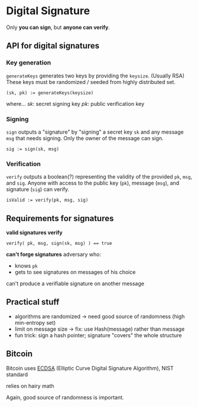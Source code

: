 # Digital Signature

Only **you can sign**, but **anyone can verify**.

## API for digital signatures

### Key generation

`generateKeys` generates two keys by providing the `keysize`. (Usually RSA)
These keys must be randomized / seeded from highly distributed set.

```
(sk, pk) := generateKeys(keysize)
```

where...
*sk*: secret signing key
*pk*: public verification key


### Signing

`sign` outputs a "signature" by "signing" a secret key `sk` and any message `msg` that needs signing.
Only the owner of the message can sign.

```
sig := sign(sk, msg)
```

### Verification

`verify` outputs a boolean(?) representing the validity of the provided `pk`, `msg`, and `sig`.
Anyone with access to the public key (`pk`), message (`msg`), and signature (`sig`) can verify.

```
isValid := verify(pk, msg, sig) 
```

## Requirements for signatures

**valid signatures verify**
```
verify( pk, msg, sign(sk, msg) ) == true
```

**can't forge signatures**
adversary who:

+ knows `pk`
+ gets to see signatures on messages of his choice

can't produce a verifiable signature on another message

## Practical stuff

- algorithms are randomized -> need good source of randomness (high min-entropy set)
- limit on message size -> fix: use Hash(message) rather than message
- fun trick: sign a hash pointer; signature "covers" the whole structure

## Bitcoin 

Bitcoin uses [ECDSA][1] (Elliptic Curve Digital Signature Algorithm), NIST standard

relies on hairy math

Again, good source of randomness is important.


[1]: https://en.bitcoin.it/wiki/Elliptic_Curve_Digital_Signature_Algorithm


